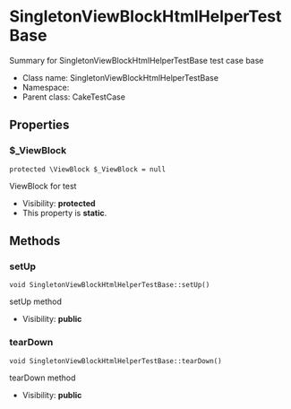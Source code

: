 SingletonViewBlockHtmlHelperTestBase
===============

Summary for SingletonViewBlockHtmlHelperTestBase test case base




* Class name: SingletonViewBlockHtmlHelperTestBase
* Namespace: 
* Parent class: CakeTestCase





Properties
----------


### $_ViewBlock

    protected \ViewBlock $_ViewBlock = null

ViewBlock for test



* Visibility: **protected**
* This property is **static**.


Methods
-------


### setUp

    void SingletonViewBlockHtmlHelperTestBase::setUp()

setUp method



* Visibility: **public**




### tearDown

    void SingletonViewBlockHtmlHelperTestBase::tearDown()

tearDown method



* Visibility: **public**



